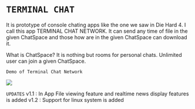 ``TERMINAL CHAT``
===================
It is prototype of console chating apps like the one we saw in Die Hard 4. I call this app TERMINAL CHAT NETWORK. It can send any time of file in the given ChatSpace and those how are in the given ChatSpace can download it.

What is ChatSpace?
It is nothing but rooms for personal chats. Unlimited user can join a given ChatSpace.

``Demo of Terminal Chat Network``





[![](http://img.youtube.com/vi/ztW53UKqePY/0.jpg)](http://www.youtube.com/watch?v=ztW53UKqePY "")


``UPDATES``
v1.1 : In App File viewing feature and realtime news display features is added
v1.2 : Support for linux system is added
